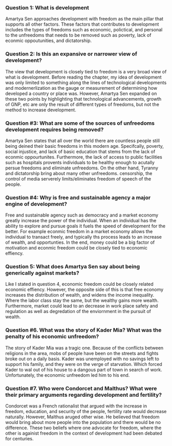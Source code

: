 ### Question 1: What is development

Amartya Sen approaches development with freedom as the main pillar that supports all other factors. These factors that contributes to development includes the types of freedoms such as economic, polictical, and personal to the unfreedoms that needs to be removed such as poverty, lack of econmic oppoutunities, and dictatorship.

### Question 2: Is this an expansive or narrower view of development?

The view that development is closely tied to freedom is a very broad view of what is development. Before reading the chapter, my idea of development was only limited to something along the lines of technological developments and modernerlization as the gauge or measurement of determining how developed a country or place was. However, Amartya Sen expanded on these two points by highlighting that technological advancements, growth of GNP, etc are only the result of different types of freedoms, but not the method to increase development. 

### Question #3: What are some of the sources of unfreedoms development requires being removed?

Amartya Sen states that all over the world there are countless people still being deined their basic freedoms in this modern age. Specifcally, poverty, social injustice, and lack of basic education that stems from the lack of econmic oppourtunites. Furthermore, the lack of access to public facilities such as hospitals provents individuals to be healthy enough to acutally persue freedoms and eliminate unfreedoms. On the other hand, Tyranny and dictatorship bring about many other unfreedoms. censorship, the control of media serverely limits/eliminates freedom of speech of the people. 

### Question #4: Why is free and sustainable agency a major engine of development?

Free and sustainable agency such as democracy and a market economy greatly increase the power of the individual. When an individual has the ability to explore and pursue goals it fuels the speed of development for the better. For example econmic freedom in a market economy allows the individual to transact freely, and typically ths process leads to an increase of wealth, and opportunties. In the end, money could be a big factor of motivation and econmic freedom could be closely tied to economic effiency.

### Question 5: What does Amartya Sen say about being generically against markets?

Like I stated in question 4, economic freedom could be closely related economic effiency. However, the opposite side of this is that free economy increases the distribution of wealth, and widens the income inequality. Where the labor class stay the same, but the wealthy gains more wealth. Furthermore, market could lead to an decrease in work place safety and regulation as well as degredation of the enviornment in the pursuit of wealth. 

### Question #6. What was the story of Kader Mia? What was the penalty of his economic unfreedom?

The story of Kader Mia was a tragic one. Because of the conflicts between religions in the area, mobs of people have been on the streets and fights broke out on a daily basis. Kader was unemployed with no savings left to support his family, and they were on the verge of starvation. Which forced Kader to wal out of his house to a dangous part of town in search of work. Unfortunately, the economic unfreedom led him to his end.

### Question #7.  Who were Condorcet and Malthus? What were their primary arguments regarding development and fertility?

Condorcet was a French rationalist that argued with the increase in freedom, education, and security of the people, fertility rate would decrease naturally. However, Malthus aruged other wise. He believed that freedom would bring about more people into the population and there would be no difference. These two beliefs where one advocate for freedom, where the other is againist freedom in the context of development had been debated for centuries. 
